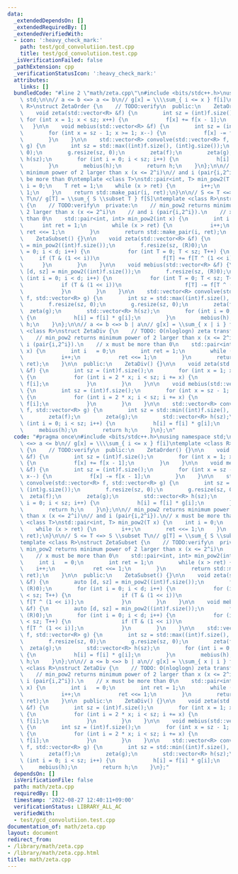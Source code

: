 ```yaml
---
data:
  _extendedDependsOn: []
  _extendedRequiredBy: []
  _extendedVerifiedWith:
  - icon: ':heavy_check_mark:'
    path: test/gcd_convolutiion.test.cpp
    title: test/gcd_convolutiion.test.cpp
  _isVerificationFailed: false
  _pathExtension: cpp
  _verificationStatusIcon: ':heavy_check_mark:'
  attributes:
    links: []
  bundledCode: "#line 2 \"math/zeta.cpp\"\n#include <bits/stdc++.h>\nusing namespace\
    \ std;\n\n// a <= b <=> a <= b\n// g[x] = \\\\sum_{ i <= x } f[i]\ntemplate <class\
    \ R>\nstruct ZetaOrder {\n    // TODO:verify\n  public:\n    ZetaOrder() {}\n\n\
    \    void zeta(std::vector<R> &f) {\n        int sz = (int)f.size();\n       \
    \ for (int x = 1; x < sz; x++) {\n            f[x] += f[x - 1];\n        }\n \
    \   }\n\n    void mebius(std::vector<R> &f) {\n        int sz = (int)f.size();\n\
    \        for (int x = sz - 1; x >= 1; x--) {\n            f[x] -= f[x - 1];\n\
    \        }\n    }\n\n    std::vector<R> convolve(std::vector<R> f, std::vector<R>\
    \ g) {\n        int sz = std::max((int)f.size(), (int)g.size());\n        f.resize(sz,\
    \ 0);\n        g.resize(sz, 0);\n        zeta(f);\n        zeta(g);\n        std::vector<R>\
    \ h(sz);\n        for (int i = 0; i < sz; i++) {\n            h[i] = f[i] * g[i];\n\
    \        }\n        mebius(h);\n        return h;\n    }\n};\n\n// min_pow2 returns\
    \ minimum power of 2 larger than x (x <= 2^i)\n// and i (pair{i,2^i}).\n// x must\
    \ be more than 0\ntemplate <class T>\nstd::pair<int, T> min_pow2(T x) {\n    int\
    \ i = 0;\n    T ret = 1;\n    while (x > ret) {\n        i++;\n        ret <<=\
    \ 1;\n    }\n    return std::make_pair(i, ret);\n}\n\n// S <= T <=> S \\subset\
    \ T\n// g[T] = \\sum_{ S \\subset T } f[S]\ntemplate <class R>\nstruct ZetaSubset\
    \ {\n    // TODO:verify\n  private:\n    // min_pow2 returns minimum power of\
    \ 2 larger than x (x <= 2^i)\n    // and i (pair{i,2^i}).\n    // x must be more\
    \ than 0\n    std::pair<int, int> min_pow2(int x) {\n        int i   = 0;\n  \
    \      int ret = 1;\n        while (x > ret) {\n            i++;\n           \
    \ ret <<= 1;\n        }\n        return std::make_pair(i, ret);\n    }\n\n  public:\n\
    \    ZetaSubset() {}\n\n    void zeta(std::vector<R> &f) {\n        auto [d, sz]\
    \ = min_pow2((int)f.size());\n        f.resize(sz, (R)0);\n        for (int i\
    \ = 0; i < d; i++) {\n            for (int T = 0; T < sz; T++) {\n           \
    \     if (T & (1 << i))\n                    f[T] += f[T ^ (1 << i)];\n      \
    \      }\n        }\n    }\n\n    void mebius(std::vector<R> &f) {\n        auto\
    \ [d, sz] = min_pow2((int)f.size());\n        f.resize(sz, (R)0);\n        for\
    \ (int i = 0; i < d; i++) {\n            for (int T = 0; T < sz; T++) {\n    \
    \            if (T & (1 << i))\n                    f[T] -= f[T ^ (1 << i)];\n\
    \            }\n        }\n    }\n\n    std::vector<R> convolve(std::vector<R>\
    \ f, std::vector<R> g) {\n        int sz = std::max((int)f.size(), (int)g.size());\n\
    \        f.resize(sz, 0);\n        g.resize(sz, 0);\n        zeta(f);\n      \
    \  zeta(g);\n        std::vector<R> h(sz);\n        for (int i = 0; i < sz; i++)\
    \ {\n            h[i] = f[i] * g[i];\n        }\n        mebius(h);\n        return\
    \ h;\n    }\n};\n\n// a <= b <=> b | a\n// g[x] = \\sum_{ x | i } f[i]\ntemplate\
    \ <class R>\nstruct ZetaDiv {\n    // TODO: O(nloglogn) zeta transform\n  private:\n\
    \    // min_pow2 returns minimum power of 2 larger than x (x <= 2^i)\n    // and\
    \ i (pair{i,2^i}).\n    // x must be more than 0\n    std::pair<int, int> min_pow2(int\
    \ x) {\n        int i   = 0;\n        int ret = 1;\n        while (x > ret) {\n\
    \            i++;\n            ret <<= 1;\n        }\n        return std::make_pair(i,\
    \ ret);\n    }\n\n  public:\n    ZetaDiv() {}\n\n    void zeta(std::vector<R>\
    \ &f) {\n        int sz = (int)f.size();\n        for (int x = 1; x < sz; x++)\
    \ {\n            for (int i = 2 * x; i < sz; i += x) {\n                f[x] +=\
    \ f[i];\n            }\n        }\n    }\n\n    void mebius(std::vector<R> &f)\
    \ {\n        int sz = (int)f.size();\n        for (int x = sz - 1; x >= 1; x--)\
    \ {\n            for (int i = 2 * x; i < sz; i += x) {\n                f[x] -=\
    \ f[i];\n            }\n        }\n    }\n\n    std::vector<R> convolve(std::vector<R>\
    \ f, std::vector<R> g) {\n        int sz = std::min((int)f.size(), (int)g.size());\n\
    \        zeta(f);\n        zeta(g);\n        std::vector<R> h(sz);\n        for\
    \ (int i = 0; i < sz; i++) {\n            h[i] = f[i] * g[i];\n        }\n   \
    \     mebius(h);\n        return h;\n    }\n};\n"
  code: "#pragma once\n#include <bits/stdc++.h>\nusing namespace std;\n\n// a <= b\
    \ <=> a <= b\n// g[x] = \\\\sum_{ i <= x } f[i]\ntemplate <class R>\nstruct ZetaOrder\
    \ {\n    // TODO:verify\n  public:\n    ZetaOrder() {}\n\n    void zeta(std::vector<R>\
    \ &f) {\n        int sz = (int)f.size();\n        for (int x = 1; x < sz; x++)\
    \ {\n            f[x] += f[x - 1];\n        }\n    }\n\n    void mebius(std::vector<R>\
    \ &f) {\n        int sz = (int)f.size();\n        for (int x = sz - 1; x >= 1;\
    \ x--) {\n            f[x] -= f[x - 1];\n        }\n    }\n\n    std::vector<R>\
    \ convolve(std::vector<R> f, std::vector<R> g) {\n        int sz = std::max((int)f.size(),\
    \ (int)g.size());\n        f.resize(sz, 0);\n        g.resize(sz, 0);\n      \
    \  zeta(f);\n        zeta(g);\n        std::vector<R> h(sz);\n        for (int\
    \ i = 0; i < sz; i++) {\n            h[i] = f[i] * g[i];\n        }\n        mebius(h);\n\
    \        return h;\n    }\n};\n\n// min_pow2 returns minimum power of 2 larger\
    \ than x (x <= 2^i)\n// and i (pair{i,2^i}).\n// x must be more than 0\ntemplate\
    \ <class T>\nstd::pair<int, T> min_pow2(T x) {\n    int i = 0;\n    T ret = 1;\n\
    \    while (x > ret) {\n        i++;\n        ret <<= 1;\n    }\n    return std::make_pair(i,\
    \ ret);\n}\n\n// S <= T <=> S \\subset T\n// g[T] = \\sum_{ S \\subset T } f[S]\n\
    template <class R>\nstruct ZetaSubset {\n    // TODO:verify\n  private:\n    //\
    \ min_pow2 returns minimum power of 2 larger than x (x <= 2^i)\n    // and i (pair{i,2^i}).\n\
    \    // x must be more than 0\n    std::pair<int, int> min_pow2(int x) {\n   \
    \     int i   = 0;\n        int ret = 1;\n        while (x > ret) {\n        \
    \    i++;\n            ret <<= 1;\n        }\n        return std::make_pair(i,\
    \ ret);\n    }\n\n  public:\n    ZetaSubset() {}\n\n    void zeta(std::vector<R>\
    \ &f) {\n        auto [d, sz] = min_pow2((int)f.size());\n        f.resize(sz,\
    \ (R)0);\n        for (int i = 0; i < d; i++) {\n            for (int T = 0; T\
    \ < sz; T++) {\n                if (T & (1 << i))\n                    f[T] +=\
    \ f[T ^ (1 << i)];\n            }\n        }\n    }\n\n    void mebius(std::vector<R>\
    \ &f) {\n        auto [d, sz] = min_pow2((int)f.size());\n        f.resize(sz,\
    \ (R)0);\n        for (int i = 0; i < d; i++) {\n            for (int T = 0; T\
    \ < sz; T++) {\n                if (T & (1 << i))\n                    f[T] -=\
    \ f[T ^ (1 << i)];\n            }\n        }\n    }\n\n    std::vector<R> convolve(std::vector<R>\
    \ f, std::vector<R> g) {\n        int sz = std::max((int)f.size(), (int)g.size());\n\
    \        f.resize(sz, 0);\n        g.resize(sz, 0);\n        zeta(f);\n      \
    \  zeta(g);\n        std::vector<R> h(sz);\n        for (int i = 0; i < sz; i++)\
    \ {\n            h[i] = f[i] * g[i];\n        }\n        mebius(h);\n        return\
    \ h;\n    }\n};\n\n// a <= b <=> b | a\n// g[x] = \\sum_{ x | i } f[i]\ntemplate\
    \ <class R>\nstruct ZetaDiv {\n    // TODO: O(nloglogn) zeta transform\n  private:\n\
    \    // min_pow2 returns minimum power of 2 larger than x (x <= 2^i)\n    // and\
    \ i (pair{i,2^i}).\n    // x must be more than 0\n    std::pair<int, int> min_pow2(int\
    \ x) {\n        int i   = 0;\n        int ret = 1;\n        while (x > ret) {\n\
    \            i++;\n            ret <<= 1;\n        }\n        return std::make_pair(i,\
    \ ret);\n    }\n\n  public:\n    ZetaDiv() {}\n\n    void zeta(std::vector<R>\
    \ &f) {\n        int sz = (int)f.size();\n        for (int x = 1; x < sz; x++)\
    \ {\n            for (int i = 2 * x; i < sz; i += x) {\n                f[x] +=\
    \ f[i];\n            }\n        }\n    }\n\n    void mebius(std::vector<R> &f)\
    \ {\n        int sz = (int)f.size();\n        for (int x = sz - 1; x >= 1; x--)\
    \ {\n            for (int i = 2 * x; i < sz; i += x) {\n                f[x] -=\
    \ f[i];\n            }\n        }\n    }\n\n    std::vector<R> convolve(std::vector<R>\
    \ f, std::vector<R> g) {\n        int sz = std::min((int)f.size(), (int)g.size());\n\
    \        zeta(f);\n        zeta(g);\n        std::vector<R> h(sz);\n        for\
    \ (int i = 0; i < sz; i++) {\n            h[i] = f[i] * g[i];\n        }\n   \
    \     mebius(h);\n        return h;\n    }\n};"
  dependsOn: []
  isVerificationFile: false
  path: math/zeta.cpp
  requiredBy: []
  timestamp: '2022-08-27 12:40:11+09:00'
  verificationStatus: LIBRARY_ALL_AC
  verifiedWith:
  - test/gcd_convolutiion.test.cpp
documentation_of: math/zeta.cpp
layout: document
redirect_from:
- /library/math/zeta.cpp
- /library/math/zeta.cpp.html
title: math/zeta.cpp
---
```

